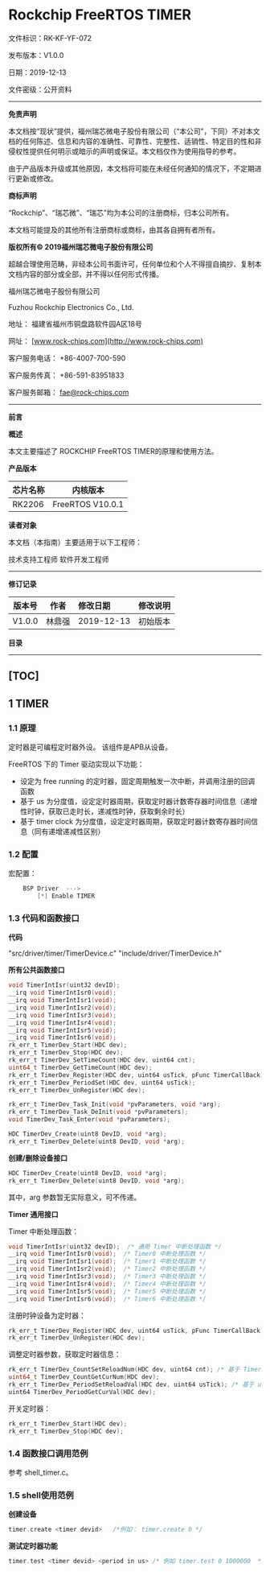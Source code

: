 # Rockchip FreeRTOS TIMER

文件标识：RK-KF-YF-072

发布版本：V1.0.0

日期：2019-12-13

文件密级：公开资料

---

**免责声明**

本文档按“现状”提供，福州瑞芯微电子股份有限公司（“本公司”，下同）不对本文档的任何陈述、信息和内容的准确性、可靠性、完整性、适销性、特定目的性和非侵权性提供任何明示或暗示的声明或保证。本文档仅作为使用指导的参考。

由于产品版本升级或其他原因，本文档将可能在未经任何通知的情况下，不定期进行更新或修改。

**商标声明**

“Rockchip”、“瑞芯微”、“瑞芯”均为本公司的注册商标，归本公司所有。

本文档可能提及的其他所有注册商标或商标，由其各自拥有者所有。

**版权所有© 2019福州瑞芯微电子股份有限公司**

超越合理使用范畴，非经本公司书面许可，任何单位和个人不得擅自摘抄、复制本文档内容的部分或全部，并不得以任何形式传播。

福州瑞芯微电子股份有限公司

Fuzhou Rockchip Electronics Co., Ltd.

地址：     福建省福州市铜盘路软件园A区18号

网址：     [www.rock-chips.com](http://www.rock-chips.com)

客户服务电话： +86-4007-700-590

客户服务传真： +86-591-83951833

客户服务邮箱： [fae@rock-chips.com](mailto:fae@rock-chips.com)

---

**前言**

**概述**

本文主要描述了 ROCKCHIP FreeRTOS TIMER的原理和使用方法。

**产品版本**

| **芯片名称** | **内核版本**    |
| ------------ | --------------- |
| RK2206       | FreeRTOS V10.0.1 |

**读者对象**

本文档（本指南）主要适用于以下工程师：

技术支持工程师
软件开发工程师

---

**修订记录**

| **版本号** | **作者** | **修改日期** | **修改说明** |
| ---------- | --------| :--------- | ------------ |
| V1.0.0    | 林鼎强 | 2019-12-13 | 初始版本     |

**目录**

---
[TOC]
---

## **1 TIMER**

### **1.1 原理**

定时器是可编程定时器外设。 该组件是APB从设备。

FreeRTOS 下的 Timer 驱动实现以下功能：

- 设定为 free running 的定时器，固定周期触发一次中断，并调用注册的回调函数
- 基于 us 为分度值，设定定时器周期，获取定时器计数寄存器时间信息（递增性时钟，获取已走时长，递减性时钟，获取剩余时长）
- 基于 timer clock 为分度值，设定定时器周期，获取定时器计数寄存器时间信息（同有递增递减性区别）

### **1.2 配置**

宏配置：

```c
    BSP Driver  --->
        [*] Enable TIMER
```

### **1.3 代码和函数接口**

**代码**

"src/driver/timer/TimerDevice.c"
"include/driver/TimerDevice.h"

**所有公共函数接口**

```c
void TimerIntIsr(uint32 devID);
__irq void TimerIntIsr0(void);
__irq void TimerIntIsr1(void);
__irq void TimerIntIsr2(void);
__irq void TimerIntIsr3(void);
__irq void TimerIntIsr4(void);
__irq void TimerIntIsr5(void);
__irq void TimerIntIsr6(void);
rk_err_t TimerDev_Start(HDC dev);
rk_err_t TimerDev_Stop(HDC dev);
rk_err_t TimerDev_SetTimeCount(HDC dev, uint64 cnt);
uint64_t TimerDev_GetTimeCount(HDC dev);
rk_err_t TimerDev_Register(HDC dev, uint64 usTick, pFunc TimerCallBack);
rk_err_t TimerDev_PeriodSet(HDC dev, uint64 usTick);
rk_err_t TimerDev_UnRegister(HDC dev);

rk_err_t TimerDev_Task_Init(void *pvParameters, void *arg);
rk_err_t TimerDev_Task_DeInit(void *pvParameters);
void TimerDev_Task_Enter(void *pvParameters);

HDC TimerDev_Create(uint8 DevID, void *arg);
rk_err_t TimerDev_Delete(uint8 DevID, void *arg);
```

**创建/删除设备接口**

```c
HDC TimerDev_Create(uint8 DevID, void *arg);
rk_err_t TimerDev_Delete(uint8 DevID, void *arg);
```

其中，arg 参数暂无实际意义，可不传递。

**Timer 通用接口**

Timer 中断处理函数：

```c
void TimerIntIsr(uint32 devID);  /* 通用 Timer 中断处理函数 */
__irq void TimerIntIsr0(void);  /* Timer0 中断处理函数 */
__irq void TimerIntIsr1(void);  /* Timer1 中断处理函数 */
__irq void TimerIntIsr2(void);  /* Timer2 中断处理函数 */
__irq void TimerIntIsr3(void);  /* Timer3 中断处理函数 */
__irq void TimerIntIsr4(void);  /* Timer4 中断处理函数 */
__irq void TimerIntIsr5(void);  /* Timer5 中断处理函数 */
__irq void TimerIntIsr6(void);  /* Timer6 中断处理函数 */
```

注册时钟设备为定时器：

```c
rk_err_t TimerDev_Register(HDC dev, uint64 usTick, pFunc TimerCallBack); /* 回调函数可为空 */
rk_err_t TimerDev_UnRegister(HDC dev);
```

调整定时器参数，获取定时器信息：

```c
rk_err_t TimerDev_CountSetReloadNum(HDC dev, uint64 cnt); /* 基于 Timer clock 调整定时器周期 */
uint64_t TimerDev_CountGetCurNum(HDC dev);
rk_err_t TimerDev_PeriodSetReloadVal(HDC dev, uint64 usTick); /* 基于 us 调整定时器周期 */
uint64 TimerDev_PeriodGetCurVal(HDC dev);
```

开关定时器：

```c
rk_err_t TimerDev_Start(HDC dev);
rk_err_t TimerDev_Stop(HDC dev);
```

### 1.4 函数接口调用范例

参考 shell_timer.c。

### **1.5 shell使用范例**

**创建设备**

```c
timer.create <timer devid>   /*例如： timer.create 0 */
```

**测试定时器功能**

```c
timer.test <timer devid> <period in us> /* 例如 timer.test 0 1000000  */
```

